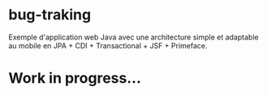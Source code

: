# bug-traking
Exemple d'application web Java avec une architecture simple et adaptable au mobile en JPA + CDI + Transactional + JSF + Primeface.

# Work in progress...